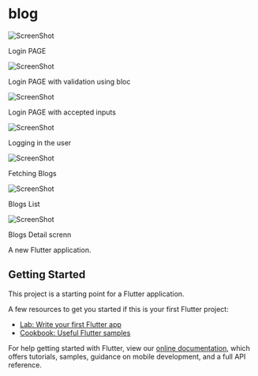 # blog

![ScreenShot](https://github.com/orangeztorm/blog/blob/master/assets/Screenshot_20210325-152135.jpg)

Login PAGE

![ScreenShot](https://github.com/orangeztorm/blog/blob/master/assets/Screenshot_20210325-152148.jpg)

Login PAGE with validation using bloc

![ScreenShot](https://github.com/orangeztorm/blog/blob/master/assets/Screenshot_20210325-152229.jpg)

Login PAGE with accepted inputs

![ScreenShot](https://github.com/orangeztorm/blog/blob/master/assets/Screenshot_20210325-152236.jpg)

Logging in the user

![ScreenShot](https://github.com/orangeztorm/blog/blob/master/assets/Screenshot_20210325-155524.jpg)

Fetching Blogs


![ScreenShot](https://github.com/orangeztorm/blog/blob/master/assets/Screenshot_20210325-182415.jpg)

Blogs List


![ScreenShot](https://github.com/orangeztorm/blog/blob/master/assets/Screenshot_20210325-182407.jpg)

Blogs Detail screnn




A new Flutter application.

## Getting Started

This project is a starting point for a Flutter application.

A few resources to get you started if this is your first Flutter project:

- [Lab: Write your first Flutter app](https://flutter.dev/docs/get-started/codelab)
- [Cookbook: Useful Flutter samples](https://flutter.dev/docs/cookbook)

For help getting started with Flutter, view our
[online documentation](https://flutter.dev/docs), which offers tutorials,
samples, guidance on mobile development, and a full API reference.
